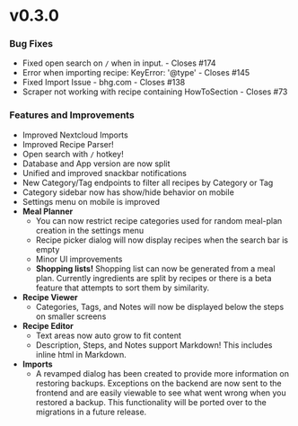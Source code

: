 # v0.3.0

### Bug Fixes
  - Fixed open search on `/` when in input. - Closes #174
  - Error when importing recipe: KeyError: '@type' - Closes #145
  - Fixed Import Issue - bhg.com - Closes #138
  - Scraper not working with recipe containing HowToSection - Closes #73

### Features and Improvements
  - Improved Nextcloud Imports
  - Improved Recipe Parser!
  - Open search with `/` hotkey! 
  - Database and App version are now split
  - Unified and improved snackbar notifications
  - New Category/Tag endpoints to filter all recipes by Category or Tag
  - Category sidebar now has show/hide behavior on mobile
  - Settings menu on mobile is improved
  - **Meal Planner**
    - You can now restrict recipe categories used for random meal-plan creation in the settings menu
    - Recipe picker dialog will now display recipes when the search bar is empty
    - Minor UI improvements
    - **Shopping lists!** Shopping list can now be generated from a meal plan. Currently ingredients are split by recipes or there is a beta feature that attempts to sort them by similarity.
  - **Recipe Viewer**
    - Categories, Tags, and Notes will now be displayed below the steps on smaller screens
  - **Recipe Editor**
    - Text areas now auto grow to fit content
    - Description, Steps, and Notes support Markdown! This includes inline html in Markdown. 
  - **Imports**
    - A revamped dialog has been created to provide more information on restoring backups. Exceptions on the backend are now sent to the frontend and are easily viewable to see what went wrong when you restored a backup. This functionality will be ported over to the migrations in a future release. 

